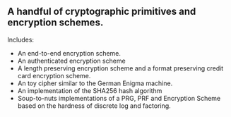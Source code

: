 ## A handful of cryptographic primitives and encryption schemes.

Includes:
* An end-to-end encryption scheme.
* An authenticated encryption scheme
* A length preserving encryption scheme and a format preserving credit card encryption scheme. 
* An toy cipher similar to the German Enigma machine.
* An implementation of the SHA256 hash algorithm
* Soup-to-nuts implementations of a PRG, PRF and Encryption Scheme based on the hardness of discrete log and factoring.
